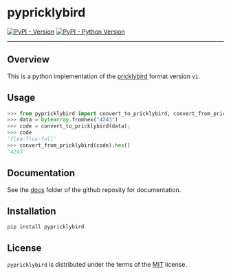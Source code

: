 # pypricklybird

[![PyPI - Version](https://img.shields.io/pypi/v/pypricklybird.svg)](https://pypi.org/project/pypricklybird)
[![PyPI - Python Version](https://img.shields.io/pypi/pyversions/pypricklybird.svg)](https://pypi.org/project/pypricklybird)

-----

## Overview 
This is a python implementation of the [pricklybird](https://github.com/ndornseif/pricklybird) format version `v1`.

## Usage
```python
>>> from pypricklybird import convert_to_pricklybird, convert_from_pricklybird
>>> data = bytearray.fromhex("4243")
>>> code = convert_to_pricklybird(data);
>>> code
'flea-flux-full'
>>> convert_from_pricklybird(code).hex()
'4243'
```

## Documentation
See the [docs](https://github.com/ndornseif/pypricklybird/tree/main/docs) folder of the github reposity for documentation.

## Installation

```console
pip install pypricklybird
```

## License

`pypricklybird` is distributed under the terms of the [MIT](https://spdx.org/licenses/MIT.html) license.
